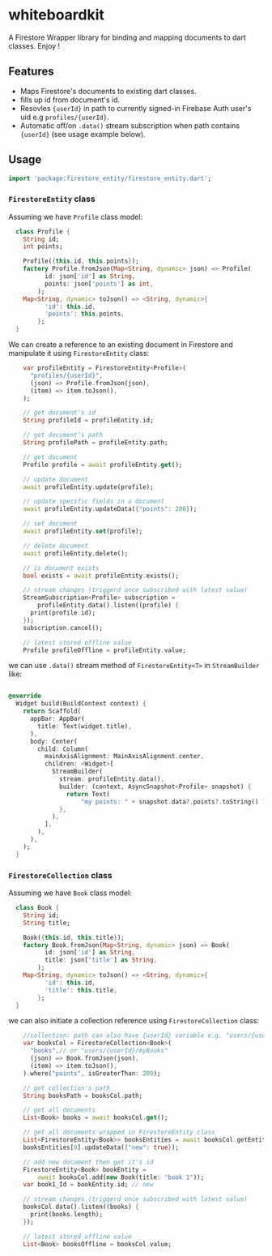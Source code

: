 # whiteboardkit

A Firestore Wrapper library for binding and mapping documents to dart classes. Enjoy !

## Features
- Maps Firestore's documents to existing dart classes.
- fills up id from document's id.
- Resovles `{userId}` in path to currently signed-in Firebase Auth user's uid e.g `profiles/{userId}`.
- Automatic off/on `.data()` stream subscription when path contains `{userId}` (see usage example below).

## Usage

```dart
import 'package:firestore_entity/firestore_entity.dart';
```

### `FirestoreEntity` class

Assuming we have `Profile` class model:

```dart
  class Profile {
    String id;
    int points;

    Profile({this.id, this.points});
    factory Profile.fromJson(Map<String, dynamic> json) => Profile(
          id: json['id'] as String,
          points: json['points'] as int,
        );
    Map<String, dynamic> toJson() => <String, dynamic>{
          'id': this.id,
          'points': this.points,
        };
  }
```

We can create a reference to an existing document in Firestore and manipulate it using `FirestoreEntity` class:

```dart
    var profileEntity = FirestoreEntity<Profile>(
      "profiles/{userId}",
      (json) => Profile.fromJson(json),
      (item) => item.toJson(),
    );

    // get document's id
    String profileId = profileEntity.id;

    // get document's path
    String profilePath = profileEntity.path;

    // get document
    Profile profile = await profileEntity.get();

    // update document
    await profileEntity.update(profile);

    // update specific fields in a document
    await profileEntity.updateData({"points": 200});

    // set document
    await profileEntity.set(profile);

    // delete document
    await profileEntity.delete();

    // is document exists
    bool exists = await profileEntity.exists();

    // stream changes (triggerd once subscribed with latest value)
    StreamSubscription<Profile> subscription =
        profileEntity.data().listen((profile) {
      print(profile.id);
    });
    subscription.cancel();

    // latest stored offline value
    Profile profileOffline = profileEntity.value;
```

we can use `.data()` stream method of `FirestoreEntity<T>` in `StreamBuilder` like:

```dart

@override
  Widget build(BuildContext context) {
    return Scaffold(
      appBar: AppBar(
        title: Text(widget.title),
      ),
      body: Center(
        child: Column(
          mainAxisAlignment: MainAxisAlignment.center,
          children: <Widget>[
            StreamBuilder(
              stream: profileEntity.data(),
              builder: (context, AsyncSnapshot<Profile> snapshot) {
                return Text(
                    "my points: " + snapshot.data?.points?.toString() ?? "0");
              },
            ),
          ],
        ),
      ),
    );
  }

```

### `FirestoreCollection` class

Assuming we have `Book` class model:

```dart
  class Book {
    String id;
    String title;

    Book({this.id, this.title});
    factory Book.fromJson(Map<String, dynamic> json) => Book(
          id: json['id'] as String,
          title: json['title'] as String,
        );
    Map<String, dynamic> toJson() => <String, dynamic>{
          'id': this.id,
          'title': this.title,
        };
  }
```

we can also initiate a collection reference using `FirestoreCollection` class:

```dart
    //collection: path can also have {userId} variable e.g. "users/{userId}/myBooks"
    var booksCol = FirestoreCollection<Book>(
      "books",// or "users/{userId}/myBooks"
      (json) => Book.fromJson(json),
      (item) => item.toJson(),
    ).where("points", isGreaterThan: 200);

    // get collection's path
    String booksPath = booksCol.path;

    // get all documents
    List<Book> books = await booksCol.get();

    // get all documents wrapped in FirestoreEntity class
    List<FirestoreEntity<Book>> booksEntities = await booksCol.getEntities();
    booksEntities[0].updateData({"new": true});

    // add new document then get it's id
    FirestoreEntity<Book> bookEntity =
        await booksCol.add(new Book(title: "book 1"));
    var book1_Id = bookEntity.id; // new

    // stream changes (triggerd once subscribed with latest value)
    booksCol.data().listen((books) {
      print(books.length);
    });

    // latest stored offline value
    List<Book> booksOffline = booksCol.value;
```
